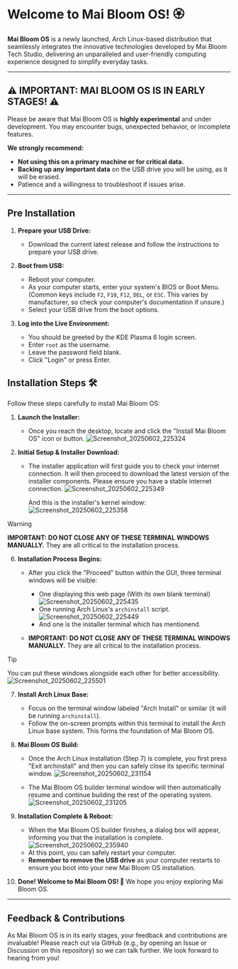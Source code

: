 # Welcome to Mai Bloom OS! 🏵

**Mai Bloom OS** is a newly launched, Arch Linux-based distribution that seamlessly integrates the innovative technologies developed by Mai Bloom Tech Studio, delivering an unparalleled and user-friendly computing experience designed to simplify everyday tasks. 

---

## ⚠️ IMPORTANT: MAI BLOOM OS IS IN EARLY STAGES! ⚠️

Please be aware that Mai Bloom OS is **highly experimental** and under development. You may encounter bugs, unexpected behavior, or incomplete features.

**We strongly recommend:**

* **Not using this on a primary machine or for critical data.**
* **Backing up any important data** on the USB drive you will be using, as it will be erased.
* Patience and a willingness to troubleshoot if issues arise.

---
## Pre Installation

1.  **Prepare your USB Drive:**
    * Download the current latest release and follow the instructions to prepare your USB drive.

2.  **Boot from USB:**
    * Reboot your computer.
    * As your computer starts, enter your system's BIOS or Boot Menu. (Common keys include `F2`, `F10`, `F12`, `DEL`, or `ESC`. This varies by manufacturer, so check your computer's documentation if unsure.)
    * Select your USB drive from the boot options.

3.  **Log into the Live Environment:**
    * You should be greeted by the KDE Plasma 6 login screen.
    * Enter `root` as the username.
    * Leave the password field blank.
    * Click "Login" or press Enter.

## Installation Steps 🛠️

Follow these steps carefully to install Mai Bloom OS:

1.  **Launch the Installer:**
    * Once you reach the desktop, locate and click the "Install Mai Bloom OS" icon or button.
      ![Screenshot_20250602_225324](https://github.com/user-attachments/assets/977585fd-0719-4c23-98e1-759640dcdd40)

2.  **Initial Setup & Installer Download:**
    * The installer application will first guide you to check your internet connection. It will then proceed to download the latest version of the installer components. Please ensure you have a stable internet connection.
      ![Screenshot_20250602_225349](https://github.com/user-attachments/assets/77e68c85-cce0-4777-b80a-cbaecf21d168)

      And this is the installer's kernel window:
      ![Screenshot_20250602_225358](https://github.com/user-attachments/assets/eb7d61f7-5de0-4d1c-805d-2cc925a9970a)
> [!WARNING]
> **IMPORTANT: DO NOT CLOSE ANY OF THESE TERMINAL WINDOWS MANUALLY.** They are all critical to the installation process.

6.  **Installation Process Begins:**
       * After you click the "Proceed" button within the GUI, three terminal windows will be visible:
          * One displaying this web page (With its own blank terminal)
            ![Screenshot_20250602_225435](https://github.com/user-attachments/assets/1fd978be-1a9a-48e4-85ac-02c874095e72)
          * One running Arch Linux's `archinstall` script.
            ![Screenshot_20250602_225449](https://github.com/user-attachments/assets/74528c6b-5fbd-4fc8-a061-64db4a3c4d6a)
          * And one is the installer terminal which has mentionend.
       
       * **IMPORTANT: DO NOT CLOSE ANY OF THESE TERMINAL WINDOWS MANUALLY.** They are all critical to the installation process.
  
> [!TIP]
> You can put these windows alongside each other for better accessibility.
> ![Screenshot_20250602_225501](https://github.com/user-attachments/assets/eedd6eaa-717c-48b5-914e-48e02b2bf388)

7.  **Install Arch Linux Base:**
    * Focus on the terminal window labeled "Arch Install" or similar (it will be running `archinstall`).
    * Follow the on-screen prompts within this terminal to install the Arch Linux base system. This forms the foundation of Mai Bloom OS.

8.  **Mai Bloom OS Build:**
    * Once the Arch Linux installation (Step 7) is complete, you first press "Exit archinstall" and then you can safely close its specific terminal window.
      ![Screenshot_20250602_231154](https://github.com/user-attachments/assets/8a9965a6-a4f9-4dca-9c9b-4bde23dca4a3)

    * The Mai Bloom OS builder terminal window will then automatically resume and continue building the rest of the operating system.
      ![Screenshot_20250602_231205](https://github.com/user-attachments/assets/86ac8f27-198d-459b-b44d-75f22155343d)


9.  **Installation Complete & Reboot:**
    * When the Mai Bloom OS builder finishes, a dialog box will appear, informing you that the installation is complete.
      ![Screenshot_20250602_235940](https://github.com/user-attachments/assets/92c059eb-2fe8-4198-acac-198a606b517a)
    * At this point, you can safely restart your computer.
    * **Remember to remove the USB drive** as your computer restarts to ensure you boot into your new Mai Bloom OS installation.

10. **Done! Welcome to Mai Bloom OS! 🎉**
    We hope you enjoy exploring Mai Bloom OS.

---

## Feedback & Contributions

As Mai Bloom OS is in its early stages, your feedback and contributions are invaluable! Please reach out via GitHub (e.g., by opening an Issue or Discussion on this repository) so we can talk further. We look forward to hearing from you!

